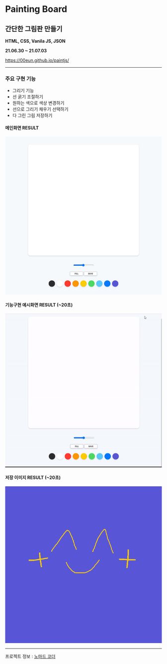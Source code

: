 # Painting Board

## 간단한 그림판 만들기

**HTML, CSS, Vanila JS, JSON**

**21.06.30 ~ 21.07.03**

https://00eun.github.io/paintjs/


---

### 주요 구현 기능

- 그리기 기능
- 선 굵기 조절하기
- 원하는 색으로 색상 변경하기
- 선으로 그리기 채우기 선택하기
- 다 그린 그림 저장하기

#### 메인화면 RESULT

<img src = "img/readme_01.jpg" width="600px">

#### 기능구현 예시화면 RESULT (~20초)

<img src = "img/readme_02.gif" width="600px">

#### 저장 이미지 RESULT (~20초)

<img src = "img/PaintJS[🎁].png" width="600px">

<br>

---

프로젝트 정보 : [노마드 코더](https://nomadcoders.co/)
